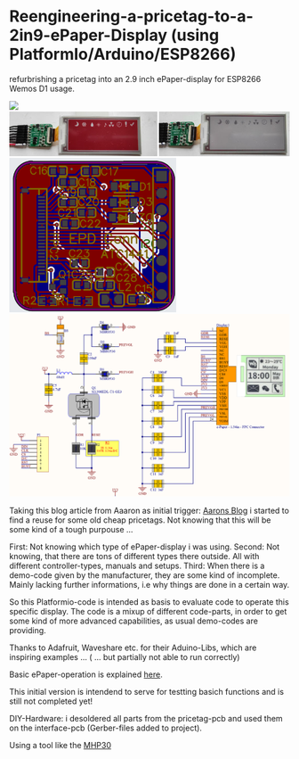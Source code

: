 # Reengineering-a-pricetag-to-a-2in9-ePaper-Display (using PlatformIo/Arduino/ESP8266)
refurbrishing a pricetag into an 2.9 inch ePaper-display for ESP8266 Wemos D1 usage. 

<img src="pics/epaper_2.9-overview.png" width="800"/>

<img src="pics/b-w-r.png" width="800"/>

<img src="pics/EPD_Conn_ACT1441.png" width="300"/>

<img src="pics/overview_epd_interface_schematic.png" width="800"/>

Taking this blog article from Aaaron as initial trigger: [Aarons Blog](http://atcnetz.blogspot.com/2019/02/ausgemusterete-elektronische-e-ink.html)
i started to find a reuse for some old cheap pricetags. Not knowing that this will be some kind of a tough purpouse ... 

First:  Not knowing which type of ePaper-display i was using. 
Second: Not knowing, that there are tons of different types there outside. All with different controller-types, manuals and setups.
Third:  When there is a demo-code given by the manufacturer, they are some kind of incomplete. Mainly lacking further informations, i.e why things are done in a certain way. 

So this Platformio-code is intended as basis to evaluate code to operate this specific display. 
The code is a mixup of different code-parts, in order to get some kind of more advanced capabilities, as usual demo-codes are providing. 

Thanks to Adafruit, Waveshare etc. for their Aduino-Libs, which are inspiring examples ...  ( ... but partially not able to run correctly)

Basic ePaper-operation is explained [here](https://www.zephray.me/post/stm32_epd_calendar/).

This initial version is intendend to serve for testting basich functions and is still not completed yet! 

DIY-Hardware: i desoldered all parts from the pricetag-pcb and used them on the interface-pcb (Gerber-files added to project). 

Using a tool like the [MHP30](https://de.aliexpress.com/item/1005001800667409.html?gatewayAdapt=glo2deu)

